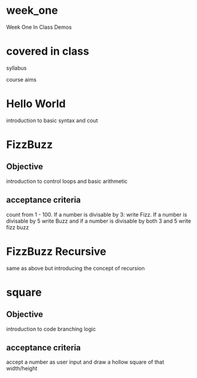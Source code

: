 # week_one
Week One In Class Demos

# covered in class
syllabus

course aims

# Hello World
introduction to basic syntax and cout

# FizzBuzz
## Objective
introduction to control loops and basic arithmetic

## acceptance criteria
count from 1 - 100. If a number is divisable by 3: write Fizz. 
If a number is divisable by 5 write Buzz and if a number is divisable by both 3 and 5 write 
fizz buzz

# FizzBuzz Recursive
same as above but introducing the concept of recursion

# square
## Objective
introduction to code branching logic

## acceptance criteria
accept a number as user input and draw a hollow square of that width/height
